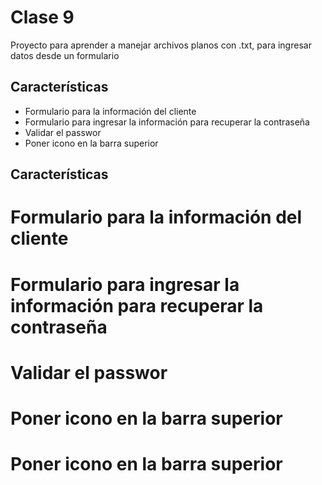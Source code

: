 # Clase 9

Proyecto para aprender a manejar archivos planos con .txt, para ingresar datos desde un formulario



##  Características

* Formulario para la información del cliente
* Formulario para ingresar la información para recuperar la contraseña
* Validar el passwor
* Poner icono en la barra superior

## Características

# Formulario para la información del cliente
# Formulario para ingresar la información para recuperar la contraseña
# Validar el passwor

# Poner icono en la barra superior

# Poner icono en la barra superior

